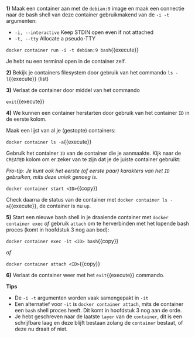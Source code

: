 **1)** Maak een container aan met de `debian:9` image en maak een connectie naar de bash shell van deze container gebruikmakend van de `-i -t` argumenten:

* `-i, --interactive` Keep STDIN open even if not attached
* `-t, --tty` Allocate a pseudo-TTY

`docker container run -i -t debian:9 bash`{{execute}}

Je hebt nu een terminal open in de container zelf.

**2)** Bekijk je containers filesystem door gebruik van het commando `ls -l`{{execute}} (list) 

**3)** Verlaat de container door middel van het commando 

`exit`{{execute}}

**4)** We kunnen een container herstarten door gebruik van het container `ID` in de eerste kolom. 

Maak een lijst van al je (gestopte) containers:

`docker container ls -a`{{execute}}

Gebruik het container `ID` van de container die je aanmaakte. Kijk naar de `CREATED` kolom om er zeker van te zijn dat je de juiste container gebruikt:

*Pro-tip: Je kunt ook het eerste (of eerste paar) karakters van het `ID` gebruiken, mits deze uniek genoeg is.*

`docker container start <ID>`{{copy}}

Check daarna de status van de container met `docker container ls -a`{{execute}}, de container is nu `up`.

**5)** Start een nieuwe bash shell in je draaiende container met `docker container exec` *of* gebruik `attach` om te herverbinden met het lopende bash proces (komt in hoofdstuk 3 nog aan bod):

`docker container exec -it <ID> bash`{{copy}}

*of*

`docker container attach <ID>`{{copy}}

**6)** Verlaat de container weer met het `exit`{{execute}} commando.

**Tips**

* De `-i -t` argumenten worden vaak samengepakt in `-it`
* Een alternatief voor `-it` is `docker container attach`, mits de container een `bash` shell proces heeft. Dit komt in hoofdstuk 3 nog aan de orde.
* Je hebt geschreven naar de laatste `layer` van de `container`, dit is een schrijfbare laag en deze blijft bestaan zolang de `container` bestaat, of deze nu draait of niet.